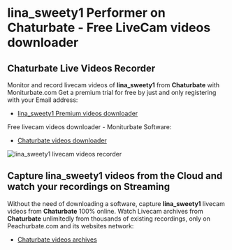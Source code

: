 # lina_sweety1 Performer on Chaturbate - Free LiveCam videos downloader

## Chaturbate Live Videos Recorder

Monitor and record livecam videos of **lina_sweety1** from **Chaturbate** with Moniturbate.com
Get a premium trial for free by just and only registering with your Email address:
* [lina_sweety1 Premium videos downloader](https://moniturbate.com/request-demo-licence-key.html)

Free livecam videos downloader - Moniturbate Software:
* [Chaturbate videos downloader](https://moniturbate.com/moniturbate-download-software.html)

![lina_sweety1 livecam videos recorder](https://peachurnet.com/templates/moniturbate-software.png)


## Capture lina_sweety1 videos from the Cloud and watch your recordings on Streaming

Without the need of downloading a software, capture **lina_sweety1** livecam videos from **Chaturbate** 100% online.
Watch Livecam archives from **Chaturbate** unlimitedly from thousands of existing recordings, only on Peachurbate.com and its websites network:
* [Chaturbate videos archives](https://peachurnet.com/)